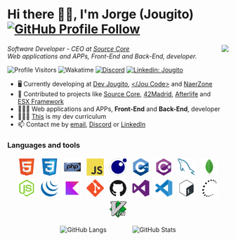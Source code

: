<h1>Hi there 👋🏻, I'm Jorge (Jougito) <a href="https://github.com/jougito"><img src="https://img.shields.io/github/followers/jougito?label=Follow&style=social" alt="GitHub Profile Follow" /></a></h1>

<img align="right" src=./.github/images/bored-tired.gif height="230px" style="object-fit: cover; float: right" />

<p>
 <em>Software Developer - CEO at <a href="https://source-core.com/" target="_blank">Source Core</a>
 <br>Web applications and APPs, Front-End and Back-End, developer.</em>
</p>

![Profile Visitors](https://visitor-badge.laobi.icu/badge?page_id=jougito.jougito)
![Wakatime](https://wakatime.com/badge/user/bdaaca84-bcb6-4cfa-8716-8c6d7b727f50.svg?style=flat)
[![Discord](https://img.shields.io/badge/-Jougito%230001-blue?style=flat&logo=discord&logoColor=white)](https://discord.gg/74gVSf7)
[![Linkedin: Jougito](https://img.shields.io/badge/Jorge_G.-blue?style=flat&logo=Linkedin&logoColor=white&link=https://www.linkedin.com/in/jougito/)](https://www.linkedin.com/in/jougito/)

- 🖥️ Currently developing at [Dev Jougito](https://dev-jougito.com/), [</Jou Code>](https://jougito.tebex.io/) and [NaerZone](https://naerzone.com/)
- 📑 Contributed to projects like [Source Core](https://source-core.com/), [42Madrid](https://www.42madrid.com/en/), [Afterlife](https://afterliferoleplay.com/) and [ESX Framework](https://esx-framework.org/)
- 🧑🏻‍💻 Web applications and APPs, **Front-End** and **Back-End**, developer
- 👨🏻‍🎓 [This](https://cv.jougito.com) is my dev curriculum
- 📫 Contact me by [email](mailto:jorge@dev-jougito.com), [Discord](https://discord.gg/74gVSf7) or [LinkedIn](https://www.linkedin.com/in/jougito/)

### Languages and tools

<p align="center">
 <a href="https://html.spec.whatwg.org/multipage/"><img src="https://raw.githubusercontent.com/devicons/devicon/master/icons/html5/html5-original.svg" alt="html" width=40 height="40" style="vertical-align:top; margin:4px"></a>
 <a href="https://www.w3.org/Style/CSS/"><img src="https://raw.githubusercontent.com/devicons/devicon/master/icons/css3/css3-original.svg" alt="css" width=40 height="40" style="vertical-align:top; margin:4px"></a>
 <a href="https://www.php.net"><img src="https://raw.githubusercontent.com/devicons/devicon/master/icons/php/php-original.svg" alt="php" width=40 height="40" style="vertical-align:top; margin:4px"></a>
 <a href="https://www.javascript.com"><img src="https://raw.githubusercontent.com/devicons/devicon/master/icons/javascript/javascript-original.svg" alt="javascript" width=40 height="40" style="vertical-align:top; margin:4px"></a>
 <a href="https://www.lua.org"><img src="https://raw.githubusercontent.com/devicons/devicon/master/icons/lua/lua-original.svg" alt="lua" width=40 height="40" style="vertical-align:top; margin:4px"></a>
 <a href="https://www.cplusplus.com"><img src="https://raw.githubusercontent.com/devicons/devicon/master/icons/cplusplus/cplusplus-original.svg" alt="cpp" width=40 height="40" style="vertical-align:top; margin:4px"></a>
 <a href="https://www.c-sharpcorner.com"><img src="https://raw.githubusercontent.com/devicons/devicon/master/icons/csharp/csharp-original.svg" alt="cs" width=40 height="40" style="vertical-align:top; margin:4px"></a>
 <a href="https://www.mysql.com"><img src="https://raw.githubusercontent.com/devicons/devicon/master/icons/mysql/mysql-original.svg" alt="mysql" width=40 height="40" style="vertical-align:top; margin:4px"></a>
 <a href="https://www.mongodb.com"><img src="https://raw.githubusercontent.com/devicons/devicon/master/icons/mongodb/mongodb-original.svg" alt="mongodb" width=40 height="40" style="vertical-align:top; margin:4px"></a>
 <a href="https://nodejs.org"><img src="https://raw.githubusercontent.com/devicons/devicon/master/icons/nodejs/nodejs-original.svg" alt="nodejs" width=40 height="40" style="vertical-align:top; margin:4px"></a>
 <a href="https://jquery.com"><img src="https://raw.githubusercontent.com/devicons/devicon/master/icons/jquery/jquery-original.svg" alt="bash" width=40 height="40" style="vertical-align:top; margin:4px"></a>
 <a href="https://kotlinlang.org"><img src="https://raw.githubusercontent.com/devicons/devicon/master/icons/kotlin/kotlin-original.svg" alt="bash" width=40 height="40" style="vertical-align:top; margin:4px"></a>
 <a href="https://git-scm.com"><img src="https://raw.githubusercontent.com/devicons/devicon/master/icons/git/git-original.svg" alt="git" width=40 height="40" style="vertical-align:top; margin:4px"></a>
 <a href="https://github.com"><img src="https://raw.githubusercontent.com/devicons/devicon/master/icons/github/github-original.svg" alt="github" width=40 height="40" style="vertical-align:top; margin:4px"></a>
 <a href="https://visualstudio.com"><img src="https://raw.githubusercontent.com/devicons/devicon/master/icons/visualstudio/visualstudio-plain.svg" alt="visual studio" width=40 height="40" style="vertical-align:top; margin:4px"></a>
 <a href="https://code.visualstudio.com"><img src="https://raw.githubusercontent.com/devicons/devicon/master/icons/vscode/vscode-original.svg" alt="vs code" width=40 height="40" style="vertical-align:top; margin:4px"></a>
 <a href="https://www.gnu.org/software/bash/"><img src="https://raw.githubusercontent.com/devicons/devicon/master/icons/bash/bash-original.svg" alt="bash" width=40 height="40" style="vertical-align:top; margin:4px"></a>
 <a href="https://www.ssh.com"><img src="https://raw.githubusercontent.com/devicons/devicon/master/icons/ssh/ssh-original.svg" alt="bash" width=40 height="40" style="vertical-align:top; margin:4px"></a>
 <a href="https://www.vim.org"><img src="https://raw.githubusercontent.com/devicons/devicon/master/icons/vim/vim-original.svg" alt="bash" width=40 height="40" style="vertical-align:top; margin:4px"></a>
</p>
<div align="center">
 
![GitHub Langs](https://github-readme-stats.vercel.app/api/top-langs/?username=jougito&layout=compact&langs_count=6&theme=github_dark&exclude_repo=sharpwow)
&nbsp;&nbsp;&nbsp;&nbsp;&nbsp;&nbsp;&nbsp;&nbsp;&nbsp;&nbsp;&nbsp;&nbsp;&nbsp;
![GitHub Stats](https://github-readme-stats.vercel.app/api/?username=jougito&theme=github_dark&count_private=true&show_icons=true&hide_rank=true&include_all_commits=true&hide_title=true)
</div>

